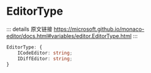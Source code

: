 # EditorType

<backTop />
        
::: details 原文链接
https://microsoft.github.io/monaco-editor/docs.html#variables/editor.EditorType.html
:::

```ts
EditorType: {
    ICodeEditor: string;
    IDiffEditor: string;
}
```